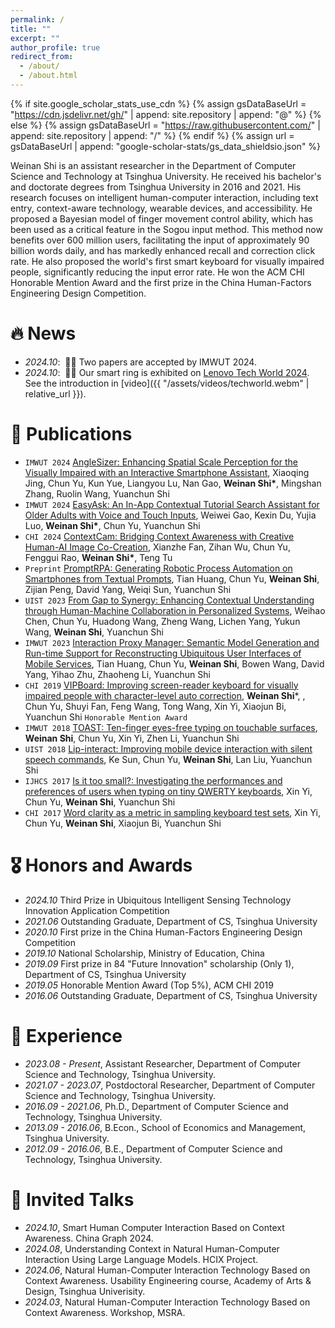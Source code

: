 ```yaml
---
permalink: /
title: ""
excerpt: ""
author_profile: true
redirect_from: 
  - /about/
  - /about.html
---
```


{% if site.google_scholar_stats_use_cdn %}
{% assign gsDataBaseUrl = "https://cdn.jsdelivr.net/gh/" | append: site.repository | append: "@" %}
{% else %}
{% assign gsDataBaseUrl = "https://raw.githubusercontent.com/" | append: site.repository | append: "/" %}
{% endif %}
{% assign url = gsDataBaseUrl | append: "google-scholar-stats/gs_data_shieldsio.json" %}

<span class='anchor' id='about-me'></span>

Weinan Shi is an assistant researcher in the Department of Computer Science and Technology at Tsinghua University. He received his bachelor's and doctorate degrees from Tsinghua University in 2016 and 2021. His research focuses on intelligent human-computer interaction, including text entry, context-aware technology, wearable devices, and accessibility. He proposed a Bayesian model of finger movement control ability, which has been used as a critical feature in the Sogou input method. This method now benefits over 600 million users, facilitating the input of approximately 90 billion words daily, and has markedly enhanced recall and correction click rate. He also proposed the world's first smart keyboard for visually impaired people, significantly reducing the input error rate. He won the ACM CHI Honorable Mention Award and the first prize in the China Human-Factors Engineering Design Competition.

<!-- My research interest includes neural machine translation and computer vision. I have published more than 100 papers at the top international AI conferences with total <a href='https://scholar.google.com/citations?user=CngLjRkAAAAJ'>google scholar citations <strong><span id='total_cit'>260000+</span></strong></a> (You can also use google scholar badge <a href='https://scholar.google.com/citations?user=CngLjRkAAAAJ'><img src="https://img.shields.io/endpoint?url={{ url | url_encode }}&logo=Google%20Scholar&labelColor=f6f6f6&color=9cf&style=flat&label=citations"></a>). -->


# 🔥 News
- *2024.10*: &nbsp;🎉🎉 Two papers are accepted by IMWUT 2024. 
- *2024.10*: &nbsp;🎉🎉 Our smart ring is exhibited on [Lenovo Tech World 2024](https://www.lenovo.com/us/en/events/techworld/?srsltid=AfmBOooAuR1-wjHR2lAeneZNXpWOy1nSUQ6SbrQ9lf3xdXp3LlttRxNA). See the introduction in [video]({{ "/assets/videos/techworld.webm" | relative_url }}).

# 📝 Publications 

<!-- <div class='paper-box'><div class='paper-box-image'><div><div class="badge">CVPR 2016</div><img src='images/500x300.png' alt="sym" width="100%"></div></div>
<div class='paper-box-text' markdown="1">

[Deep Residual Learning for Image Recognition](https://openaccess.thecvf.com/content_cvpr_2016/papers/He_Deep_Residual_Learning_CVPR_2016_paper.pdf)

**Kaiming He**, Xiangyu Zhang, Shaoqing Ren, Jian Sun

[**Project**](https://scholar.google.com/citations?view_op=view_citation&hl=zh-CN&user=DhtAFkwAAAAJ&citation_for_view=DhtAFkwAAAAJ:ALROH1vI_8AC) <strong><span class='show_paper_citations' data='DhtAFkwAAAAJ:ALROH1vI_8AC'></span></strong>
- Lorem ipsum dolor sit amet, consectetur adipiscing elit. Vivamus ornare aliquet ipsum, ac tempus justo dapibus sit amet. 
</div>
</div> -->


- `IMWUT 2024` [AngleSizer: Enhancing Spatial Scale Perception for the Visually Impaired with an Interactive Smartphone Assistant](https://dl.acm.org/doi/abs/10.1145/3678525), Xiaoqing Jing, Chun Yu, Kun Yue, Liangyou Lu, Nan Gao, **Weinan Shi\***, Mingshan Zhang, Ruolin Wang, Yuanchun Shi
- `IMWUT 2024` [EasyAsk: An In-App Contextual Tutorial Search Assistant for Older Adults with Voice and Touch Inputs](https://dl.acm.org/doi/abs/10.1145/3678516), Weiwei Gao, Kexin Du, Yujia Luo, **Weinan Shi\***, Chun Yu, Yuanchun Shi
- `CHI 2024` [ContextCam: Bridging Context Awareness with Creative Human-AI Image Co-Creation](https://dl.acm.org/doi/abs/10.1145/3613904.3642129), Xianzhe Fan, Zihan Wu, Chun Yu, Fenggui Rao, **Weinan Shi\***, Teng Tu
- `Preprint` [PromptRPA: Generating Robotic Process Automation on Smartphones from Textual Prompts](https://arxiv.org/abs/2404.02475), Tian Huang, Chun Yu, **Weinan Shi**, Zijian Peng, David Yang, Weiqi Sun, Yuanchun Shi
- `UIST 2023` [From Gap to Synergy: Enhancing Contextual Understanding through Human-Machine Collaboration in Personalized Systems](https://dl.acm.org/doi/abs/10.1145/3586183.3606741), Weihao Chen, Chun Yu, Huadong Wang, Zheng Wang, Lichen Yang, Yukun Wang, **Weinan Shi**, Yuanchun Shi
- `IMWUT 2023` [Interaction Proxy Manager: Semantic Model Generation and Run-time Support for Reconstructing Ubiquitous User Interfaces of Mobile Services](https://dl.acm.org/doi/abs/10.1145/3610929), Tian Huang, Chun Yu, **Weinan Shi**, Bowen Wang, David Yang, Yihao Zhu, Zhaoheng Li, Yuanchun Shi
- `CHI 2019` [VIPBoard: Improving screen-reader keyboard for visually impaired people with character-level auto correction](https://dl.acm.org/doi/abs/10.1145/3290605.3300747), **Weinan Shi***, , Chun Yu, Shuyi Fan, Feng Wang, Tong Wang, Xin Yi, Xiaojun Bi, Yuanchun Shi `Honorable Mention Award`
- `IMWUT 2018` [TOAST: Ten-finger eyes-free typing on touchable surfaces](https://dl.acm.org/doi/abs/10.1145/3191765), **Weinan Shi**, Chun Yu, Xin Yi, Zhen Li, Yuanchun Shi
- `UIST 2018` [Lip-interact: Improving mobile device interaction with silent speech commands](https://dl.acm.org/doi/abs/10.1145/3242587.3242599), Ke Sun, Chun Yu, **Weinan Shi**, Lan Liu, Yuanchun Shi
- `IJHCS 2017` [Is it too small?: Investigating the performances and preferences of users when typing on tiny QWERTY keyboards](https://www.sciencedirect.com/science/article/pii/S1071581917300654), Xin Yi, Chun Yu, **Weinan Shi**, Yuanchun Shi
- `CHI 2017` [Word clarity as a metric in sampling keyboard test sets](https://dl.acm.org/doi/abs/10.1145/3025453.3025701), Xin Yi, Chun Yu, **Weinan Shi**, Xiaojun Bi, Yuanchun Shi

# 🎖 Honors and Awards
- *2024.10* Third Prize in Ubiquitous Intelligent Sensing Technology Innovation Application Competition
- *2021.06* Outstanding Graduate, Department of CS, Tsinghua University
- *2020.10* First prize in the China Human-Factors Engineering Design Competition
- *2019.10* National Scholarship, Ministry of Education, China
- *2019.09* First prize in 84 "Future Innovation" scholarship (Only 1), Department of CS, Tsinghua University
- *2019.05* Honorable Mention Award (Top 5%), ACM CHI 2019
- *2016.06* Outstanding Graduate, Department of CS, Tsinghua University


# 📖 Experience
- *2023.08 -  Present*, Assistant Researcher, Department of Computer Science and Technology, Tsinghua University.
- *2021.07 - 2023.07*, Postdoctoral Researcher, Department of Computer Science and Technology, Tsinghua University.
- *2016.09 - 2021.06*, Ph.D., Department of Computer Science and Technology, Tsinghua University. 
- *2013.09 - 2016.06*, B.Econ., School of Economics and Management, Tsinghua University.
- *2012.09 - 2016.06*, B.E., Department of Computer Science and Technology, Tsinghua University.

# 💬 Invited Talks
- *2024.10*, Smart Human Computer Interaction Based on Context Awareness. China Graph 2024. 
- *2024.08*, Understanding Context in Natural Human-Computer Interaction Using Large Language Models. HCIX Project. 
- *2024.06*, Natural Human-Computer Interaction Technology Based on Context Awareness. Usability Engineering course, Academy of Arts & Design, Tsinghua Univerisity.
- *2024.03*, Natural Human-Computer Interaction Technology Based on Context Awareness. Workshop, MSRA.

<!-- # 💻 Internships
- *2019.05 - 2020.02*, [Lorem](https://github.com/), China. -->